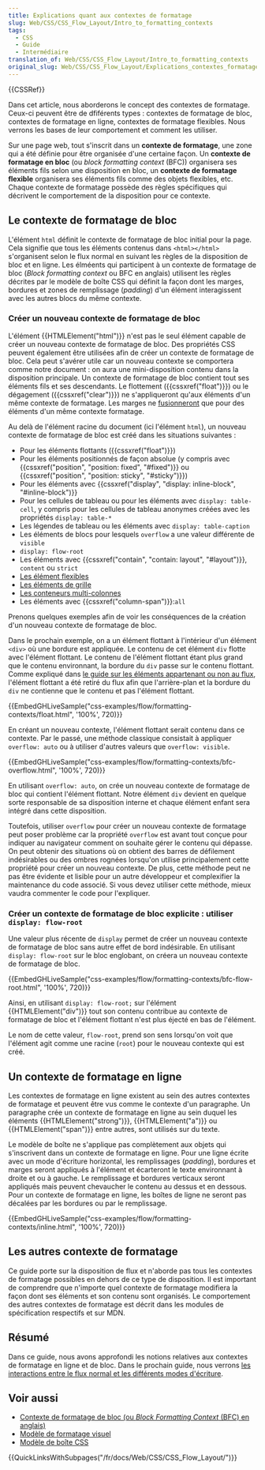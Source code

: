 ```yaml
---
title: Explications quant aux contextes de formatage
slug: Web/CSS/CSS_Flow_Layout/Intro_to_formatting_contexts
tags:
  - CSS
  - Guide
  - Intermédiaire
translation_of: Web/CSS/CSS_Flow_Layout/Intro_to_formatting_contexts
original_slug: Web/CSS/CSS_Flow_Layout/Explications_contextes_formatage
---
```


{{CSSRef}}

Dans cet article, nous aborderons le concept des contextes de formatage. Ceux-ci peuvent être de dfiférents types : contextes de formatage de bloc, contextes de formatage en ligne, contextes de formatage flexibles. Nous verrons les bases de leur comportement et comment les utiliser.

Sur une page web, tout s'inscrit dans un **contexte de formatage**, une zone qui a été définie pour être organisée d'une certaine façon. Un **contexte de formatage en bloc** (ou _block formatting context_ (BFC)) organisera ses éléments fils selon une disposition en bloc, un **contexte de formatage flexible** organisera ses éléments fils comme des objets flexibles, etc. Chaque contexte de formatage possède des règles spécifiques qui décrivent le comportement de la disposition pour ce contexte.

## Le contexte de formatage de bloc

L'élément `html` définit le contexte de formatage de bloc initial pour la page. Cela signifie que tous les éléments contenus dans `<html></html>` s'organisent selon le flux normal en suivant les règles de la disposition de bloc et en ligne. Les élméents qui participent à un contexte de formatage de bloc (_Block formatting context_ ou BFC en anglais) utilisent les règles décrites par le modèle de boîte CSS qui définit la façon dont les marges, bordures et zones de remplissage (_padding_) d'un élément interagissent avec les autres blocs du même contexte.

### Créer un nouveau contexte de formatage de bloc

L'élément {{HTMLElement("html")}} n'est pas le seul élément capable de créer un nouveau contexte de formatage de bloc. Des propriétés CSS peuvent également être utilisées afin de créer un contexte de formatage de bloc. Cela peut s'avérer utile car un nouveau contexte se comportera comme notre document : on aura une mini-disposition contenu dans la disposition principale. Un contexte de formatage de bloc contient tout ses éléments fils et ses descendants. Le flottement ({{cssxref("float")}}) ou le dégagement ({{cssxref("clear")}}) ne s'appliqueront qu'aux éléments d'un même contexte de formatage. Les marges ne [fusionneront](/fr/docs/Web/CSS/Modèle_de_boîte_CSS/Fusion_des_marges) que pour des éléments d'un même contexte formatage.

Au delà de l'élément racine du document (ici l'élément `html`), un nouveau contexte de formatage de bloc est créé dans les situations suivantes :

- Pour les éléments flottants ({{cssxref("float")}})
- Pour les éléments positionnés de façon absolue (y compris avec {{cssxref("position", "position: fixed", "#fixed")}} ou {{cssxref("position", "position: sticky", "#sticky")}})
- Pour les éléments avec {{cssxref("display", "display: inline-block", "#inline-block")}}
- Pour les cellules de tableau ou pour les éléments avec `display: table-cell`, y compris pour les cellules de tableau anonymes créées avec les propriétés `display: table-*`
- Les légendes de tableau ou les éléments avec `display: table-caption`
- Les éléments de blocs pour lesquels `overflow` a une valeur différente de `visible`
- `display: flow-root`
- Les éléments avec {{cssxref("contain", "contain: layout", "#layout")}}, `content` ou `strict`
- [Les élément flexibles](/fr/docs/Web/CSS/CSS_Flexible_Box_Layout/Concepts_de_base_flexbox)
- [Les éléments de grille](/fr/docs/Web/CSS/CSS_Grid_Layout/Les_concepts_de_base)
- [Les conteneurs multi-colonnes](fr/docs/Web/CSS/CSS_Columns/Concepts_base_multi-colonnes)
- Les éléments avec {{cssxref("column-span")}}:`all`

Prenons quelques exemples afin de voir les conséquences de la création d'un nouveau contexte de formatage de bloc.

Dans le prochain exemple, on a un élément flottant à l'intérieur d'un élément `<div>` où une bordure est appliquée. Le contenu de cet élément `div` flotte avec l'élément flottant. Le contenu de l'élément flottant étant plus grand que le contenu environnant, la bordure du `div` passe sur le contenu flottant. Comme expliqué dans [le guide sur les éléments appartenant ou non au flux](/fr/docs/Web/CSS/CSS_Flow_Layout/In_Flow_and_Out_of_Flow), l'élément flottant a été retiré du flux afin que l'arrière-plan et la bordure du `div` ne contienne que le contenu et pas l'élément flottant.

{{EmbedGHLiveSample("css-examples/flow/formatting-contexts/float.html", '100%', 720)}}

En créant un nouveau contexte, l'élément flottant serait contenu dans ce contexte. Par le passé, une méthode classique consistait à appliquer `overflow: auto` ou à utiliser d'autres valeurs que `overflow: visible`.

{{EmbedGHLiveSample("css-examples/flow/formatting-contexts/bfc-overflow.html", '100%', 720)}}

En utilisant `overflow: auto`, on crée un nouveau contexte de formatage de bloc qui contient l'élément flottant. Notre élément `div` devient en quelque sorte responsable de sa disposition interne et chaque élément enfant sera intégré dans cette disposition.

Toutefois, utiliser `overflow` pour créer un nouveau contexte de formatage peut poser problème car la propriété `overflow` est avant tout conçue pour indiquer au navigateur comment on souhaite gérer le contenu qui dépasse. On peut obtenir des situations où on obtient des barres de défilement indésirables ou des ombres rognées lorsqu'on utilise principalement cette propriété pour créer un nouveau contexte. De plus, cette méthode peut ne pas être évidente et lisible pour un autre développeur et complexifier la maintenance du code associé. Si vous devez utiliser cette méthode, mieux vaudra commenter le code pour l'expliquer.

### Créer un contexte de formatage de bloc explicite : utiliser `display: flow-root`

Une valeur plus récente de `display` permet de créer un nouveau contexte de formatage de bloc sans autre effet de bord indésirable. En utilisant `display: flow-root` sur le bloc englobant, on créera un nouveau contexte de formatage de bloc.

{{EmbedGHLiveSample("css-examples/flow/formatting-contexts/bfc-flow-root.html", '100%', 720)}}

Ainsi, en utilisant `display: flow-root;` sur l'élément {{HTMLElement("div")}} tout son contenu contribue au contexte de formatage de bloc et l'élément flottant n'est plus éjecté en bas de l'élément.

Le nom de cette valeur, `flow-root`, prend son sens lorsqu'on voit que l'élément agit comme une racine (`root`) pour le nouveau contexte qui est créé.

## Un contexte de formatage en ligne

Les contextes de formatage en ligne existent au sein des autres contextes de formatage et peuvent être vus comme le contexte d'un paragraphe. Un paragraphe crée un contexte de formatage en ligne au sein duquel les éléments {{HTMLElement("strong")}}, {{HTMLElement("a")}} ou {{HTMLElement("span")}} entre autres, sont utilisés sur du texte.

Le modèle de boîte ne s'applique pas complètement aux objets qui s'inscrivent dans un contexte de formatage en ligne. Pour une ligne écrite avec un mode d'écriture horizontal, les remplissages (_padding_), bordures et marges seront appliqués à l'élément et écarteront le texte environnant à droite et ou à gauche. Le remplissage et bordures verticaux seront appliqués mais peuvent chevaucher le contenu au dessus et en dessous. Pour un contexte de formatage en ligne, les boîtes de ligne ne seront pas décalées par les bordures ou par le remplissage.

{{EmbedGHLiveSample("css-examples/flow/formatting-contexts/inline.html", '100%', 720)}}

## Les autres contexte de formatage

Ce guide porte sur la disposition de flux et n'aborde pas tous les contextes de formatage possibles en dehors de ce type de disposition. Il est important de comprendre que n'importe quel contexte de formatage modifiera la façon dont ses éléments et son contenu sont organisés. Le comportement des autres contextes de formatage est décrit dans les modules de spécification respectifs et sur MDN.

## Résumé

Dans ce guide, nous avons approfondi les notions relatives aux contextes de formatage en ligne et de bloc. Dans le prochain guide, nous verrons [les interactions entre le flux normal et les différents modes d'écriture](/fr/docs/Web/CSS/CSS_Flow_Layout/Disposition_flux_et_modes_écriture).

## Voir aussi

- [Contexte de formatage de bloc (ou *Block Formatting Context* (BFC) en anglais)](/fr/docs/Web/CSS/Block_formatting_context)
- [Modèle de formatage visuel](/fr/docs/Web/CSS/Modèle_de_mise_en_forme_visuelle)
- [Modèle de boîte CSS](/fr/docs/Web/CSS/Modèle_de_boîte_CSS)

{{QuickLinksWithSubpages("/fr/docs/Web/CSS/CSS_Flow_Layout/")}}

